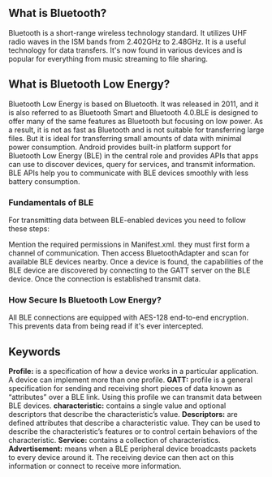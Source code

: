 ## What is Bluetooth?
Bluetooth is a short-range wireless technology standard. It utilizes UHF radio waves in the ISM bands from 2.402GHz to 2.48GHz. It is a useful technology for data transfers. It's now found in various devices and is popular for everything from music streaming to file sharing.

## What is Bluetooth Low Energy?
Bluetooth Low Energy is based on Bluetooth. It was released in 2011, and it is also referred to as Bluetooth Smart and Bluetooth 4.0.BLE is designed to offer many of the same features as Bluetooth but focusing on low power. As a result, it is not as fast as Bluetooth and is not suitable for transferring large files. But it is ideal for transferring small amounts of data with minimal power consumption. Android provides built-in platform support for Bluetooth Low Energy (BLE) in the central role and provides APIs that apps can use to discover devices, query for services, and transmit information. BLE APIs help you to communicate with BLE devices smoothly with less battery consumption.

### Fundamentals of BLE
For transmitting data between BLE-enabled devices you need to follow these steps:

Mention the required permissions in Manifest.xml.
they must first form a channel of communication.
Then access BluetoothAdapter and scan for available BLE devices nearby.
Once a device is found, the capabilities of the BLE device are discovered by connecting to the GATT server on the BLE device.
Once the connection is established transmit data.

### How Secure Is Bluetooth Low Energy?
All BLE connections are equipped with AES-128 end-to-end encryption. This prevents data from being read if it's ever intercepted.

## Keywords
**Profile:** is a specification of how a device works in a particular application. A device can implement more than one profile.
**GATT:** profile is a general specification for sending and receiving short pieces of data known as “attributes” over a BLE link. Using this profile we can transmit data between BLE devices.
**characteristic:** contains a single value and optional descriptors that describe the characteristic’s value.
**Descriptors:** are defined attributes that describe a characteristic value. They can be used to describe the characteristic’s features or to control certain behaviors of the characteristic.
**Service:** contains a collection of characteristics.
**Advertisement:** means when a BLE peripheral device broadcasts packets to every device around it. The receiving device can then act on this information or connect to receive more information.
